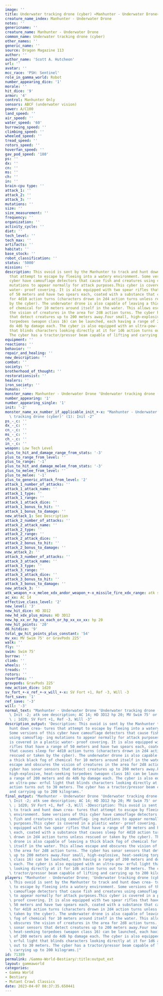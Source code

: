 ```yaml
---
image: ''
title: Underwater tracking drone (cyber) «Manhunter - Underwater Drone»
creature_name_index: Manhunter - Underwater Drone
notes: ''
genericname: ''
creature_name: Manhunter - Underwater Drone
common_name: Underwater tracking drone (cyber)
other_names: ''
generic_name: ''
source: Dragon Magazine 113
author: ''
author_name: 'Scott A. Hutcheon'
url: ''
avatar: ''
mcc_race: 'PSH: Sentinel'
role_in_gamma_world: Robot
number_appearing_dice: '1'
morale: ''
hit_dice: '9'
armor: '4'
control: Manhunter Only
sensors: ABCF (underwater vision)
power: A/C100
land_speed: ''
air_speed: ''
water_speed: '60'
burrowing_speed: ''
climbing_speed: ''
wheeled_speed: ''
tread_speed: ''
rotors_speed: ''
hoverfan_speed: ''
gav_pod_speed: '180'
ps: ''
dx: ''
cn: ''
ms: ''
ch: ''
in: ''
brain-cpu type: ''
attack_1: ''
attack_2: ''
attack_3: ''
mutations: ''
size: ''
size_measurement: ''
frequency: ''
organization: ''
activity_cycle: ''
diet: ''
tech_level: ''
tech_max: ''
artifacts: ''
habitat: ''
base_stock: ''
robot_classification: ''
status: '5000'
mission: ''
description: This ovoid is sent by the Manhunter to track and hunt down crea- tures
  that attempt to escape by fleeing into a watery environment. Some versions of this
  cyber have camouflage detectors that cause fish and creatures using camouflag- ing
  mutations to appear normally for attack purposes.This cyber is covered in a plastic
  water- proof covering. It is also equipped with two spear rifles that have a range
  of 50 meters and have two spears each, coated with a substance that causes sleep
  for 4d10 action turns (characters drown in 2d4 action turns unless rescued or taken
  by the cyber). The underwater drone is also capable of leaving a thick black fog
  of chemical for 10 meters around itself in the water. This allows escape and obscures
  the vision of creatures in the area for 2d8 action turns. The cyber has sonar sensors
  that detect creatures up to 200 meters away.Four small, high-explosive, heat-seeking
  torpedoes (weapon class 16) can be launched, each having a range of 200 meters and
  do 4d6 hp damage each. The cyber is also equipped with an ultra-pow- erful light
  that blinds characters looking directly at it for 1d6 action turns out to 30 meters.
  The cyber has a tractor/pressor beam capable of lifting and carrying up to 200 kilograms.
equipment: ''
reactions: ''
behavior: ''
repair_and_healing: ''
new_description: ''
combat: ''
society: ''
brotherhood_of_thought: ''
restorationsist: ''
healers: ''
iron_society: ''
humans: ''
monster_name: Manhunter - Underwater Drone 'Underwater tracking drone (cyber)'
number_appearing: '1'
number_appearing_single: '1'
init: '-2'
monster_name_xx_number_if_applicable_init_+-x: "Manhunter - Underwater Drone 'Underwater\
  \ tracking drone (cyber)' (1): Init -2"
ps_-_c: ''
dx_-_c: ''
cn_-_c: ''
ms_-_c: ''
ch_-_c: ''
in_-_c: ''
weapon: Low Tech Level
plus_to_hit_and_damage_range_from_stats: '-3'
plus_to_range_from_level: ''
plus_to_range: '-1'
plus_to_hit_and_damage_melee_from_stats: '-3'
plus_to_melee_from_level: ''
plus_to_melee: '-1'
plus_to_generic_attack_from_level: '2'
attack_1_number_of_attacks: ''
attack_1_attack_name: ''
attack_1_type: ''
attack_1_range: ''
attack_1_attack_dice: ''
attack_1_bonus_to_hit: ''
attack_1_bonus_to_damage: ''
new_attack_1: See Description
attack_2_number_of_attacks: ''
attack_2_attack_name: ''
attack_2_type: ''
attack_2_range: ''
attack_2_attack_dice: ''
attack_2_bonus_to_hit: ''
attack_2_bonus_to_damage: ''
new_attack_2: ''
attack_3_number_of_attacks: ''
attack_3_attack_name: ''
attack_3_type: ''
attack_3_range: ''
attack_3_attack_dice: ''
attack_3_bonus_to_hit: ''
attack_3_bonus_to_damage: ''
new_attack_3: ''
atk_weapon_+-x_melee_xdx_andor_weapon_+-x_missile_fire_xdx_range: atk see description
ac_xx: AC 14
effective_class_level: '2'
new_level: '3'
new_hit_dice: HD 3D12
new_hd_xdx_plus_minus: HD 3D12
new_hp_xx_or_hp_xx_each_or_hp_xx_xx_xx: hp 20
new_hit_points: '20'
d6_hitdice: '9'
total_gw_hit_points_plus_constant: '54'
mv_xx: MV Swim 75' or GravPods 225'
walk: ''
fly: ''
swim: Swim 75'
burrow: ''
climb: ''
wheels: ''
treads: ''
rotors: ''
hoverfans: ''
gravpods: GravPods 225'
new_action_dice: 1d20
sv_fort_+-x_ref_+-x_will_+-x: SV Fort +1, Ref -3, Will -3
fort_save: '1'
ref_save: '-3'
will: '-3'
normal_text: "Manhunter - Underwater Drone 'Underwater tracking drone (cyber)' (1):\
  \ Init -2; atk see description; AC 14; HD 3D12 hp 20; MV Swim 75' or GravPods 225'\
  \ ; 1d20; SV Fort +1, Ref -3, Will -3"
description_output: 'Description: This ovoid is sent by the Manhunter to track and
  hunt down crea- tures that attempt to escape by fleeing into a watery environment.
  Some versions of this cyber have camouflage detectors that cause fish and creatures
  using camouflag- ing mutations to appear normally for attack purposes.This cyber
  is covered in a plastic water- proof covering. It is also equipped with two spear
  rifles that have a range of 50 meters and have two spears each, coated with a substance
  that causes sleep for 4d10 action turns (characters drown in 2d4 action turns unless
  rescued or taken by the cyber). The underwater drone is also capable of leaving
  a thick black fog of chemical for 10 meters around itself in the water. This allows
  escape and obscures the vision of creatures in the area for 2d8 action turns. The
  cyber has sonar sensors that detect creatures up to 200 meters away.Four small,
  high-explosive, heat-seeking torpedoes (weapon class 16) can be launched, each having
  a range of 200 meters and do 4d6 hp damage each. The cyber is also equipped with
  an ultra-pow- erful light that blinds characters looking directly at it for 1d6
  action turns out to 30 meters. The cyber has a tractor/pressor beam capable of lifting
  and carrying up to 200 kilograms.'
final_output: "Manhunter - Underwater Drone 'Underwater tracking drone (cyber)' (1):\
  \ Init -2; atk see description; AC 14; HD 3D12 hp 20; MV Swim 75' or GravPods 225'\
  \ ; 1d20; SV Fort +1, Ref -3, Will -3Description: This ovoid is sent by the Manhunter\
  \ to track and hunt down crea- tures that attempt to escape by fleeing into a watery\
  \ environment. Some versions of this cyber have camouflage detectors that cause\
  \ fish and creatures using camouflag- ing mutations to appear normally for attack\
  \ purposes.This cyber is covered in a plastic water- proof covering. It is also\
  \ equipped with two spear rifles that have a range of 50 meters and have two spears\
  \ each, coated with a substance that causes sleep for 4d10 action turns (characters\
  \ drown in 2d4 action turns unless rescued or taken by the cyber). The underwater\
  \ drone is also capable of leaving a thick black fog of chemical for 10 meters around\
  \ itself in the water. This allows escape and obscures the vision of creatures in\
  \ the area for 2d8 action turns. The cyber has sonar sensors that detect creatures\
  \ up to 200 meters away.Four small, high-explosive, heat-seeking torpedoes (weapon\
  \ class 16) can be launched, each having a range of 200 meters and do 4d6 hp damage\
  \ each. The cyber is also equipped with an ultra-pow- erful light that blinds characters\
  \ looking directly at it for 1d6 action turns out to 30 meters. The cyber has a\
  \ tractor/pressor beam capable of lifting and carrying up to 200 kilograms."
players: "Manhunter - Underwater Drone; 'Underwater tracking drone (cyber)';Description:\
  \ This ovoid is sent by the Manhunter to track and hunt down crea- tures that attempt\
  \ to escape by fleeing into a watery environment. Some versions of this cyber have\
  \ camouflage detectors that cause fish and creatures using camouflag- ing mutations\
  \ to appear normally for attack purposes.This cyber is covered in a plastic water-\
  \ proof covering. It is also equipped with two spear rifles that have a range of\
  \ 50 meters and have two spears each, coated with a substance that causes sleep\
  \ for 4d10 action turns (characters drown in 2d4 action turns unless rescued or\
  \ taken by the cyber). The underwater drone is also capable of leaving a thick black\
  \ fog of chemical for 10 meters around itself in the water. This allows escape and\
  \ obscures the vision of creatures in the area for 2d8 action turns. The cyber has\
  \ sonar sensors that detect creatures up to 200 meters away.Four small, high-explosive,\
  \ heat-seeking torpedoes (weapon class 16) can be launched, each having a range\
  \ of 200 meters and do 4d6 hp damage each. The cyber is also equipped with an ultra-pow-\
  \ erful light that blinds characters looking directly at it for 1d6 action turns\
  \ out to 30 meters. The cyber has a tractor/pressor beam capable of lifting and\
  \ carrying up to 200 kilograms.|"
id: 71389
permalink: /Gamma-World-Bestiary/:title:output_ext
layout: gammaworld
categories:
- Gamma World
- Bestiary
- Mutant Crawl Classics
date: 2023-04-07 08:37:35.650441
---
```

